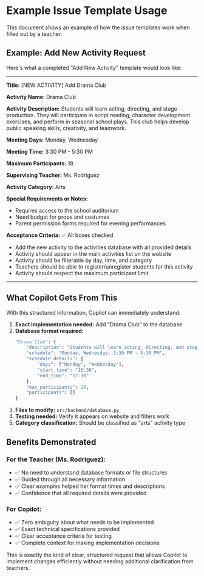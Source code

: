 # Example Issue Template Usage

This document shows an example of how the issue templates work when filled out by a teacher.

## Example: Add New Activity Request

Here's what a completed "Add New Activity" template would look like:

---

**Title:** [NEW ACTIVITY] Add Drama Club

**Activity Name:** Drama Club

**Activity Description:** Students will learn acting, directing, and stage production. They will participate in script reading, character development exercises, and perform in seasonal school plays. This club helps develop public speaking skills, creativity, and teamwork.

**Meeting Days:** Monday, Wednesday

**Meeting Time:** 3:30 PM - 5:30 PM

**Maximum Participants:** 18

**Supervising Teacher:** Ms. Rodriguez

**Activity Category:** Arts

**Special Requirements or Notes:** 
- Requires access to the school auditorium
- Need budget for props and costumes
- Parent permission forms required for evening performances

**Acceptance Criteria:** ✅ All boxes checked
- Add the new activity to the activities database with all provided details
- Activity should appear in the main activities list on the website  
- Activity should be filterable by day, time, and category
- Teachers should be able to register/unregister students for this activity
- Activity should respect the maximum participant limit

---

## What Copilot Gets From This

With this structured information, Copilot can immediately understand:

1. **Exact implementation needed:** Add "Drama Club" to the database
2. **Database format required:**
   ```python
   "Drama Club": {
       "description": "Students will learn acting, directing, and stage production...",
       "schedule": "Monday, Wednesday, 3:30 PM - 5:30 PM", 
       "schedule_details": {
           "days": ["Monday", "Wednesday"],
           "start_time": "15:30",
           "end_time": "17:30"
       },
       "max_participants": 18,
       "participants": []
   }
   ```
3. **Files to modify:** `src/backend/database.py`
4. **Testing needed:** Verify it appears on website and filters work
5. **Category classification:** Should be classified as "arts" activity type

## Benefits Demonstrated

### For the Teacher (Ms. Rodriguez):
- ✅ No need to understand database formats or file structures
- ✅ Guided through all necessary information  
- ✅ Clear examples helped her format times and descriptions
- ✅ Confidence that all required details were provided

### For Copilot:
- ✅ Zero ambiguity about what needs to be implemented
- ✅ Exact technical specifications provided
- ✅ Clear acceptance criteria for testing
- ✅ Complete context for making implementation decisions

This is exactly the kind of clear, structured request that allows Copilot to implement changes efficiently without needing additional clarification from teachers.